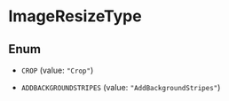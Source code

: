 

# ImageResizeType

## Enum


* `CROP` (value: `"Crop"`)

* `ADDBACKGROUNDSTRIPES` (value: `"AddBackgroundStripes"`)



